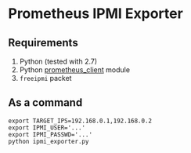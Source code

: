 Prometheus IPMI Exporter
===


Requirements
---

1. Python (tested with 2.7)
2. Python [prometheus_client](https://github.com/prometheus/client_python) module
4. `freeipmi` packet


As a command
---

```
export TARGET_IPS=192.168.0.1,192.168.0.2
export IPMI_USER='...'
export IPMI_PASSWD='...'
python ipmi_exporter.py
```

